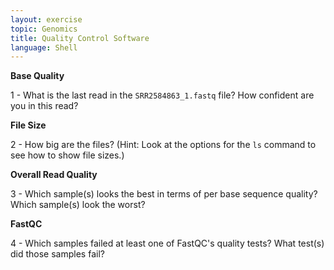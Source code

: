 ```yaml
---
layout: exercise
topic: Genomics
title: Quality Control Software
language: Shell
---
```


**Base Quality**

1 - What is the last read in the `SRR2584863_1.fastq` file? How confident
are you in this read? 

**File Size**

2 - How big are the files?
(Hint: Look at the options for the `ls` command to see how to show
file sizes.)

**Overall Read Quality**

3 - Which sample(s) looks the best
in terms of per base sequence quality? Which sample(s) look the
worst?

**FastQC**

4 - Which samples failed at least one of FastQC's quality tests? What
test(s) did those samples fail?
